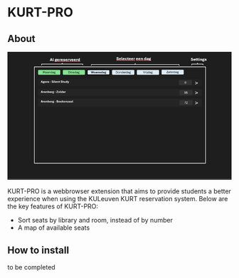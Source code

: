 # KURT-PRO

## About

![KURT-PRO homepage](docs/readme-screenshots/homepage.png)

KURT-PRO is a webbrowser extension that aims to provide students a better experience when using the KULeuven KURT reservation system. Below are the key features of KURT-PRO:

- Sort seats by library and room, instead of by number
- A map of available seats

## How to install

to be completed
